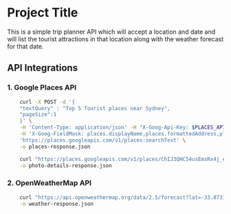 # Project Title

This is a simple trip planner API which will accept a location and date and will list the tourist attractions in that location along with the weather forecast for that date.

## API Integrations


### 1. Google Places API

```bash
    curl -X POST -d '{
    "textQuery" : "Top 5 Tourist places near Sydney",
    "pageSize":1
    }' \
    -H 'Content-Type: application/json' -H "X-Goog-Api-Key: $PLACES_API_KEY" \
    -H 'X-Goog-FieldMask: places.displayName,places.formattedAddress,places.priceLevel,places.photos,places.location,places.primaryTypeDisplayName,places.websiteUri,places.rating,places.currentOpeningHours,places.internationalPhoneNumber,places.reviews' \
    'https://places.googleapis.com/v1/places:searchText' \
    -o places-response.json
```


```bash
    curl "https://places.googleapis.com/v1/places/ChIJ3QHC54usEmsRx4j_ehfbPmI/photos/AUc7tXWlS4RntGGb50FCg6kilRbpUgx_zLMUCgrJOchd050CWlyR53eXQJ8SpDIGhHraS1sWF4GgVsEkWPP_1_RhtZs9Qka_DgZrI8SmovhxFiDZB71hyT_26jTT3CAIgASe1mxm1k8KJjHxyR9GnVokVnJtAL1dQ3vcfsf2/media?key=$PLACES_API_KEY&maxHeightPx=1200&skipHttpRedirect=true" \
    -o photo-details-response.json
```

### 2. OpenWeatherMap API
```bash
    curl "https://api.openweathermap.org/data/2.5/forecast?lat=-33.8731383&lon=151.2112757&appid=$WEATHER_API_KEY&units=metric" \
    -o weather-response.json

```